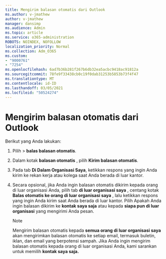 ```yaml
---
title: Mengirim balasan otomatis dari Outlook
ms.author: v-jmathew
author: v-jmathew
manager: dansimp
ms.audience: Admin
ms.topic: article
ms.service: o365-administration
ROBOTS: NOINDEX, NOFOLLOW
localization_priority: Normal
ms.collection: Adm_O365
ms.custom:
- "9000761"
- "7254"
ms.openlocfilehash: 6ad7b36b281f267b6db32ea5acbc9418ac91812a
ms.sourcegitcommit: 78fe9f33438cb0c19f0dab31253b5853b73f4f47
ms.translationtype: MT
ms.contentlocale: id-ID
ms.lasthandoff: 03/05/2021
ms.locfileid: "50524274"
---
```

# <a name="send-automatic-replies-from-outlook"></a>Mengirim balasan otomatis dari Outlook

Berikut yang Anda lakukan:

1. Pilih   >  **balas balasan otomatis**.
2. Dalam kotak **balasan otomatis** , pilih **Kirim balasan otomatis**.
3. Pada tab **Di Dalam Organisasi Saya**, ketikkan respons yang ingin Anda kirim ke rekan kerja atau kolega saat Anda berada di luar kantor.
4. Secara opsional, jika Anda ingin balasan otomatis dikirim kepada orang di luar organisasi Anda, pilih tab **di luar organisasi saya** , centang kotak **Balas otomatis ke orang di luar organisasi saya** , lalu ketikkan respons yang ingin Anda kirim saat Anda berada di luar kantor. Pilih Apakah Anda ingin balasan dikirim ke **kontak saya saja** atau kepada **siapa pun di luar organisasi** yang mengirimi Anda pesan.

    > [!NOTE]
    > Mengirim balasan otomatis kepada **semua orang di luar organisasi saya** akan mengirimkan balasan otomatis ke setiap email, termasuk buletin, iklan, dan email yang berpotensi sampah. Jika Anda ingin mengirim balasan otomatis kepada orang di luar organisasi Anda, kami sarankan untuk memilih **kontak saya saja.**
